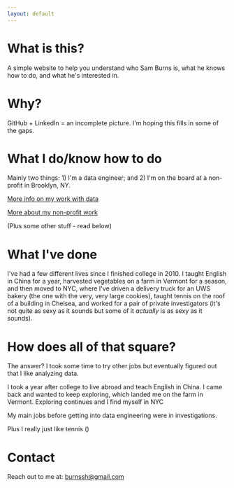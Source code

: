 ```yaml
---
layout: default
---
```


# What is this? 

A simple website to help you understand who Sam Burns is, what he knows how to do, and what he's interested in. 

# Why?

GitHub + LinkedIn = an incomplete picture. I'm hoping this fills in some of the gaps.

# What I do/know how to do

Mainly two things: 1) I'm a data engineer; and 2) I'm on the board at a non-profit in Brooklyn, NY.

[More info on my work with data](./data.md)

[More about my non-profit work](./non-profit.md)

(Plus some other stuff - read below)

# What I've done

 I've had a few different lives since I finished college in 2010. I taught English in China for a year, harvested vegetables on a farm in Vermont for a season, and then moved to NYC, where I've driven a delivery truck for an UWS bakery (the one with the very, very large cookies), taught tennis on the roof of a building in Chelsea, and worked for a pair of private investigators (it's not quite as sexy as it sounds but some of it *actually* is as sexy as it sounds).

# How does all of that square?

The answer? I took some time to try other jobs but eventually figured out that I like analyzing data. 

I took a year after college to live abroad and teach English in China. I came back and wanted to keep exploring, which landed me on the farm in Vermont. Exploring continues and I find myself in NYC 

My main jobs before getting into data engineering were in investigations. 

Plus I really just like tennis ()

# Contact

Reach out to me at: burnssh@gmail.com